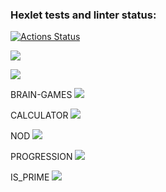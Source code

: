 ### Hexlet tests and linter status:
[![Actions Status](https://github.com/Vell1ngton/python-project-49/actions/workflows/hexlet-check.yml/badge.svg)](https://github.com/Vell1ngton/python-project-49/actions)

<a href="https://codeclimate.com/github/Vell1ngton/python-project-49/maintainability"><img src="https://api.codeclimate.com/v1/badges/e3a6cd70fd0c680762bf/maintainability" /></a>

<a href="https://codeclimate.com/github/Vell1ngton/python-project-49/test_coverage"><img src="https://api.codeclimate.com/v1/badges/e3a6cd70fd0c680762bf/test_coverage" /></a>

BRAIN-GAMES
<a href="https://asciinema.org/a/9kUIhcCkeNYgnZ14LeHZnIVso" target="_blank"><img src="https://asciinema.org/a/9kUIhcCkeNYgnZ14LeHZnIVso.svg" /></a>

CALCULATOR
<a href="https://asciinema.org/a/SZHHBpl1ww64LdjFVezmS56w2" target="_blank"><img src="https://asciinema.org/a/SZHHBpl1ww64LdjFVezmS56w2.svg" /></a>

NOD
<a href="https://asciinema.org/a/AL7N0KvzVpcQGNR2L6vlkbjWw" target="_blank"><img src="https://asciinema.org/a/AL7N0KvzVpcQGNR2L6vlkbjWw.svg" /></a>

PROGRESSION
<a href="https://asciinema.org/a/XseAL1sq3ATHIQGba6mQIDxLc" target="_blank"><img src="https://asciinema.org/a/XseAL1sq3ATHIQGba6mQIDxLc.svg" /></a>

IS_PRIME
<a href="https://asciinema.org/a/6LjwC5AOEwH2KUcXdY9zxmCkd" target="_blank"><img src="https://asciinema.org/a/6LjwC5AOEwH2KUcXdY9zxmCkd.svg" /></a>